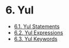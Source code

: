 <!-- This file is generated automatically by infrastructure scripts (crates/codegen/spec/src/lib.rs). Please don't edit by hand. -->

# 6. Yul

- [6.1. Yul Statements](./01-yul-statements.md)
- [6.2. Yul Expressions](./02-yul-expressions.md)
- [6.3. Yul Keywords](./03-yul-keywords.md)
